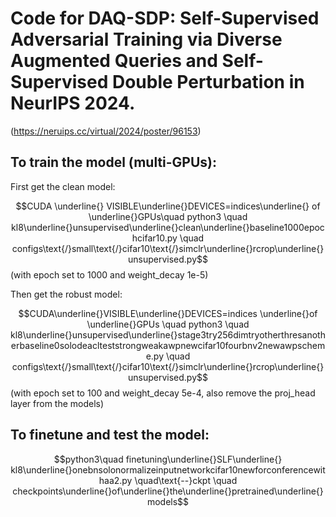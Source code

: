 # Code for DAQ-SDP: Self-Supervised Adversarial Training via Diverse Augmented Queries and Self-Supervised Double Perturbation in NeurIPS 2024.

(https://neruips.cc/virtual/2024/poster/96153)

## To train the model (multi-GPUs):

First get the clean model:

$$CUDA \underline{} VISIBLE\underline{}DEVICES=indices\underline{} of \underline{}GPUs\quad python3 \quad kl8\underline{}unsupervised\underline{}clean\underline{}baseline1000epochcifar10.py \quad configs\text{/}small\text{/}cifar10\text{/}simclr\underline{}rcrop\underline{}unsupervised.py$$ 
(with epoch set to 1000 and weight_decay 1e-5)

Then get the robust model:

$$CUDA\underline{}VISIBLE\underline{}DEVICES=indices \underline{}of \underline{}GPUs \quad python3 \quad kl8\underline{}unsupervised\underline{}stage3try256dimtryotherthresanotherbaseline0solodeaclteststrongweakawpnewcifar10fourbnv2newawpscheme.py  \quad configs\text{/}small\text{/}cifar10\text{/}simclr\underline{}rcrop\underline{}unsupervised.py$$
(with epoch set to 100 and weight_decay 5e-4, also remove the proj_head layer from the models)

## To finetune and test the model:

$$python3\quad finetuning\underline{}SLF\underline{} kl8\underline{}onebnsolonormalizeinputnetworkcifar10newforconferencewithaa2.py \quad\text{--}ckpt \quad checkpoints\underline{}of\underline{}the\underline{}pretrained\underline{}models$$
